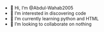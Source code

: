 - 👋 Hi, I’m @Abdul-Wahab2005
- 👀 I’m interested in discovering code
- 🌱 I’m currently learning python and HTML
- 💞️ I’m looking to collaborate on nothing
